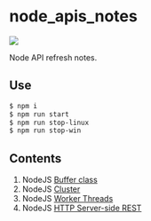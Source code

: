 # node_apis_notes

[![](https://img.shields.io/badge/Node.js-13.8.0-yellowgreen.svg)](https://nodejs.org/en/) 

Node API refresh notes.

## Use

```bash
$ npm i
$ npm run start
$ npm run stop-linux
$ npm run stop-win
```

## Contents

1. NodeJS [Buffer class](https://nodejs.org/api/buffer.html#buffer_class_method_buffer_from_array)
2. NodeJS [Cluster](https://nodejs.org/docs/latest/api/cluster.html)
3. NodeJS [Worker Threads](https://nodejs.org/docs/latest/api/worker_threads.html)
4. NodeJS [HTTP Server-side REST](https://nodejs.org/api/http.html#http_http_request_options_callback)